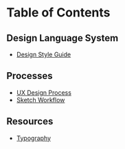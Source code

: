 # Table of Contents

## Design Language System

* [Design Style Guide](https://github.com/rielm/design-resources/blob/master/design-style-guide.md)

## Processes

* [UX Design Process](https://github.com/rielm/design-resources/blob/master/ux-process.md)
* [Sketch Workflow](https://github.com/rielm/design-resources/blob/master/sketch-workflow.md)

## Resources

* [Typography](https://github.com/rielm/design-resources/blob/master/typography.md)
